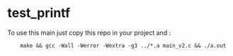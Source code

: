 # test_printf

To use this main just copy this repo in your project and :

		make && gcc -Wall -Werror -Wextra -g3 ../*.a main_v2.c && ./a.out
